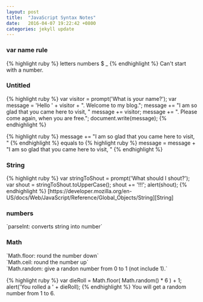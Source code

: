 ```yaml
---
layout: post
title:  "JavaScript Syntax Notes"
date:   2016-04-07 19:22:42 +0800
categories: jekyll update
---
```

<h3>var name rule</h3>
{% highlight ruby %}
letters numbers $ _
{% endhighlight %}
Can't start with a number.

<h3>Untitled</h3>
{% highlight ruby %}
var visitor = prompt('What is your name?');
var message = 'Hello ' + visitor + ". Welcome to my blog.";
message += "I am so glad that you came here to visit, "
message += visitor;
message += ". Please come again, when you are free.";
document.write(message);
{% endhighlight %}

{% highlight ruby %}
message += "I am so glad that you came here to visit, "
{% endhighlight %}
equals to
{% highlight ruby %}
message = message + "I am so glad that you came here to visit, "
{% endhighlight %}

<h3>String</h3>
{% highlight ruby %}
var stringToShout = prompt('What should I shout?');
var shout = stringToShout.toUpperCase();
shout += '!!!';
alert(shout);
{% endhighlight %}
[https://developer.mozilla.org/en-US/docs/Web/JavaScript/Reference/Global_Objects/String][String]

<h3>numbers</h3>
`parseInt: converts string into number`

<h3>Math</h3>
`Math.floor: round the number down`<br>
`Math.ceil: round the number up`<br>
`Math.random: give a randon number from 0 to 1 (not include 1).`<br>

{% highlight ruby %}
var dieRoll = Math.floor( Math.random() * 6 ) + 1;
alert('You rolled a ' + dieRoll);
{% endhighlight %}
You will get a random number from 1 to 6.

















[String]:https://developer.mozilla.org/en-US/docs/Web/JavaScript/Reference/Global_Objects/String
